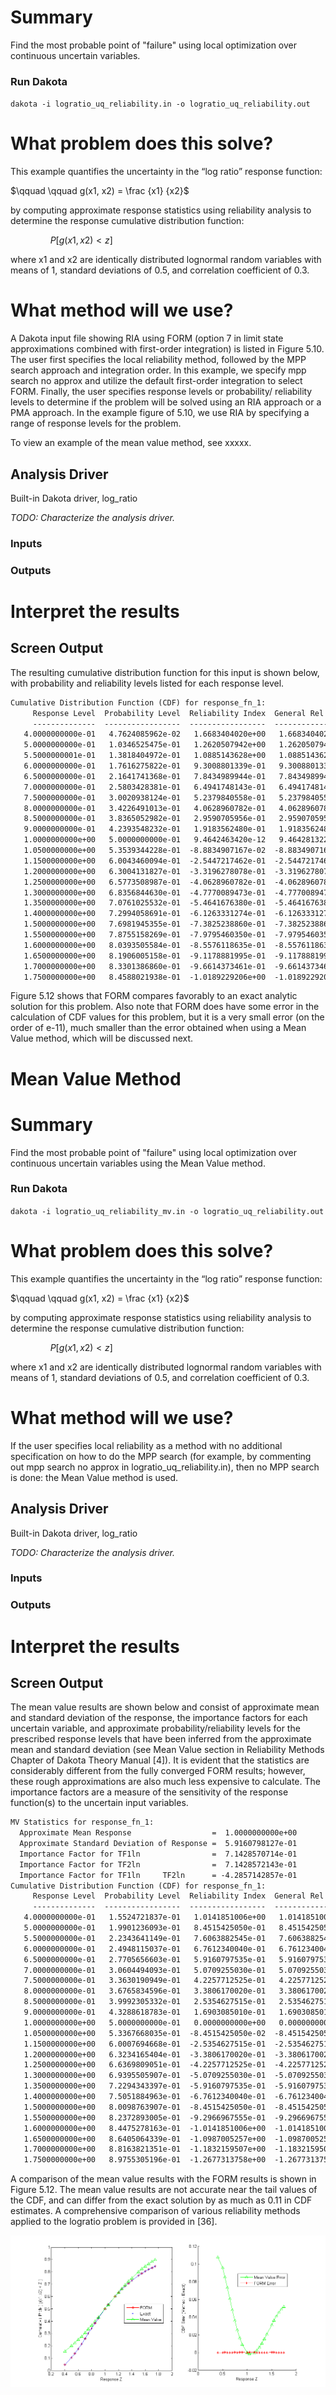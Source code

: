 # Summary

Find the most probable point of "failure" using local optimization
over continuous uncertain variables.

### Run Dakota

   `dakota -i logratio_uq_reliability.in -o logratio_uq_reliability.out`
 

# What problem does this solve?

This example quantifies the uncertainty in the “log ratio” response function:

$`\qquad \qquad g(x1, x2) = \frac {x1} {x2}`$

by computing approximate response statistics using reliability
analysis to determine the response cumulative distribution function:

$`\qquad \qquad P[g(x1, x2) \lt z]`$

where x1 and x2 are identically distributed lognormal random variables
with means of 1, standard deviations of 0.5, and correlation
coefficient of 0.3.

# What method will we use?

A Dakota input file showing RIA using FORM (option 7 in limit state
approximations combined with first-order integration) is listed in
Figure 5.10. The user first specifies the local reliability method,
followed by the MPP search approach and integration order. In this
example, we specify mpp search no approx and utilize the default
first-order integration to select FORM. Finally, the user specifies
response levels or probability/ reliability levels to determine if the
problem will be solved using an RIA approach or a PMA approach. In the
example figure of 5.10, we use RIA by specifying a range of response
levels for the problem.

To view an example of the mean value method, see xxxxx.

## Analysis Driver

Built-in Dakota driver, log_ratio 

_TODO: Characterize the analysis driver._

### Inputs

### Outputs
 

# Interpret the results
 
## Screen Output

The resulting cumulative distribution function for this input is shown below, with
probability and reliability levels listed for each response level.

```txt
Cumulative Distribution Function (CDF) for response_fn_1:
     Response Level  Probability Level  Reliability Index  General Rel Index
     --------------  -----------------  -----------------  -----------------
   4.0000000000e-01   4.7624085962e-02   1.6683404020e+00   1.6683404020e+00
   5.0000000000e-01   1.0346525475e-01   1.2620507942e+00   1.2620507942e+00
   5.5000000001e-01   1.3818404972e-01   1.0885143628e+00   1.0885143628e+00
   6.0000000000e-01   1.7616275822e-01   9.3008801339e-01   9.3008801339e-01
   6.5000000000e-01   2.1641741368e-01   7.8434989944e-01   7.8434989944e-01
   7.0000000000e-01   2.5803428381e-01   6.4941748143e-01   6.4941748143e-01
   7.5000000000e-01   3.0020938124e-01   5.2379840558e-01   5.2379840558e-01
   8.0000000000e-01   3.4226491013e-01   4.0628960782e-01   4.0628960782e-01
   8.5000000000e-01   3.8365052982e-01   2.9590705956e-01   2.9590705956e-01
   9.0000000000e-01   4.2393548232e-01   1.9183562480e-01   1.9183562480e-01
   1.0000000000e+00   5.0000000000e-01   9.4642463420e-12   9.4642813228e-12
   1.0500000000e+00   5.3539344228e-01  -8.8834907167e-02  -8.8834907167e-02
   1.1500000000e+00   6.0043460094e-01  -2.5447217462e-01  -2.5447217462e-01
   1.2000000000e+00   6.3004131827e-01  -3.3196278078e-01  -3.3196278078e-01
   1.2500000000e+00   6.5773508987e-01  -4.0628960782e-01  -4.0628960782e-01
   1.3000000000e+00   6.8356844630e-01  -4.7770089473e-01  -4.7770089473e-01
   1.3500000000e+00   7.0761025532e-01  -5.4641676380e-01  -5.4641676380e-01
   1.4000000000e+00   7.2994058691e-01  -6.1263331274e-01  -6.1263331274e-01
   1.5000000000e+00   7.6981945355e-01  -7.3825238860e-01  -7.3825238860e-01
   1.5500000000e+00   7.8755158269e-01  -7.9795460350e-01  -7.9795460350e-01
   1.6000000000e+00   8.0393505584e-01  -8.5576118635e-01  -8.5576118635e-01
   1.6500000000e+00   8.1906005158e-01  -9.1178881995e-01  -9.1178881995e-01
   1.7000000000e+00   8.3301386860e-01  -9.6614373461e-01  -9.6614373461e-01
   1.7500000000e+00   8.4588021938e-01  -1.0189229206e+00  -1.0189229206e+00
```

Figure 5.12 shows that FORM compares favorably to an exact analytic
solution for this problem. Also note that FORM does have some error in
the calculation of CDF values for this problem, but it is a very small
error (on the order of e-11), much smaller than the error obtained
when using a Mean Value method, which will be discussed next.


# Mean Value Method
# Summary

Find the most probable point of "failure" using local optimization
over continuous uncertain variables using the Mean Value method.

### Run Dakota

   `dakota -i logratio_uq_reliability_mv.in -o logratio_uq_reliability.out`
 

# What problem does this solve?

This example quantifies the uncertainty in the “log ratio” response function:

$`\qquad \qquad g(x1, x2) = \frac {x1} {x2}`$

by computing approximate response statistics using reliability
analysis to determine the response cumulative distribution function:

$`\qquad \qquad P[g(x1, x2) \lt z]`$

where x1 and x2 are identically distributed lognormal random variables
with means of 1, standard deviations of 0.5, and correlation
coefficient of 0.3.

# What method will we use?

If the user specifies local reliability as a method with no additional
specification on how to do the MPP search (for example, by commenting
out mpp search no approx in logratio_uq_reliability.in), then no MPP
search is done: the Mean Value method is used.

## Analysis Driver

Built-in Dakota driver, log_ratio 

_TODO: Characterize the analysis driver._

### Inputs

### Outputs
 

# Interpret the results
 
## Screen Output

The mean value results are shown below and consist of approximate mean
and standard deviation of the response, the importance factors for
each uncertain variable, and approximate probability/reliability
levels for the prescribed response levels that have been inferred from
the approximate mean and standard deviation (see Mean Value section in
Reliability Methods Chapter of Dakota Theory Manual [4]).  It is
evident that the statistics are considerably different from the fully
converged FORM results; however, these rough approximations are also
much less expensive to calculate. The importance factors are a measure
of the sensitivity of the response function(s) to the uncertain input
variables.

```txt
MV Statistics for response_fn_1:
  Approximate Mean Response                  =  1.0000000000e+00
  Approximate Standard Deviation of Response =  5.9160798127e-01
  Importance Factor for TF1ln                =  7.1428570714e-01
  Importance Factor for TF2ln                =  7.1428572143e-01
  Importance Factor for TF1ln     TF2ln      = -4.2857142857e-01
Cumulative Distribution Function (CDF) for response_fn_1:
     Response Level  Probability Level  Reliability Index  General Rel Index
     --------------  -----------------  -----------------  -----------------
   4.0000000000e-01   1.5524721837e-01   1.0141851006e+00   1.0141851006e+00
   5.0000000000e-01   1.9901236093e-01   8.4515425050e-01   8.4515425050e-01
   5.5000000000e-01   2.2343641149e-01   7.6063882545e-01   7.6063882545e-01
   6.0000000000e-01   2.4948115037e-01   6.7612340040e-01   6.7612340040e-01
   6.5000000000e-01   2.7705656603e-01   5.9160797535e-01   5.9160797535e-01
   7.0000000000e-01   3.0604494093e-01   5.0709255030e-01   5.0709255030e-01
   7.5000000000e-01   3.3630190949e-01   4.2257712525e-01   4.2257712525e-01
   8.0000000000e-01   3.6765834596e-01   3.3806170020e-01   3.3806170020e-01
   8.5000000000e-01   3.9992305332e-01   2.5354627515e-01   2.5354627515e-01
   9.0000000000e-01   4.3288618783e-01   1.6903085010e-01   1.6903085010e-01
   1.0000000000e+00   5.0000000000e-01   0.0000000000e+00   0.0000000000e+00
   1.0500000000e+00   5.3367668035e-01  -8.4515425050e-02  -8.4515425050e-02
   1.1500000000e+00   6.0007694668e-01  -2.5354627515e-01  -2.5354627515e-01
   1.2000000000e+00   6.3234165404e-01  -3.3806170020e-01  -3.3806170020e-01
   1.2500000000e+00   6.6369809051e-01  -4.2257712525e-01  -4.2257712525e-01
   1.3000000000e+00   6.9395505907e-01  -5.0709255030e-01  -5.0709255030e-01
   1.3500000000e+00   7.2294343397e-01  -5.9160797535e-01  -5.9160797535e-01
   1.4000000000e+00   7.5051884963e-01  -6.7612340040e-01  -6.7612340040e-01
   1.5000000000e+00   8.0098763907e-01  -8.4515425050e-01  -8.4515425050e-01
   1.5500000000e+00   8.2372893005e-01  -9.2966967555e-01  -9.2966967555e-01
   1.6000000000e+00   8.4475278163e-01  -1.0141851006e+00  -1.0141851006e+00
   1.6500000000e+00   8.6405064339e-01  -1.0987005257e+00  -1.0987005257e+00
   1.7000000000e+00   8.8163821351e-01  -1.1832159507e+00  -1.1832159507e+00
   1.7500000000e+00   8.9755305196e-01  -1.2677313758e+00  -1.2677313758e+00
```


A comparison of the mean value results with the FORM
results is shown in Figure 5.12. The mean value results are not
accurate near the tail values of the CDF, and can differ from the
exact solution by as much as 0.11 in CDF estimates. A comprehensive
comparison of various reliability methods applied to the logratio
problem is provided in [36].

![Screen Output](cdf_form.png)


